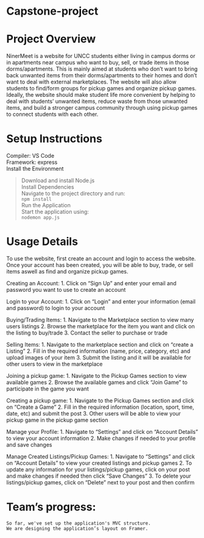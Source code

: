 # Capstone-project


# Project Overview

NinerMeet is a website for UNCC students either living in campus dorms or in apartments near campus who want to buy, sell, or trade items in those dorms/apartments. This is mainly aimed at students who don’t want to bring back unwanted items from their dorms/apartments to their homes and don’t want to deal with external marketplaces. The website will also allow students to find/form groups for pickup games and organize pickup games. Ideally, the website should make student life more convenient by helping to deal with students’ unwanted items, reduce waste from those unwanted items, and build a stronger campus community through using pickup games to connect students with each other.

# Setup Instructions

Compiler: VS Code  
Framework: express  
Install the Environment  
>Download and install Node.js  
Install Dependencies  
>Navigate to the project directory and run:  
>`npm install`  
Run the Application  
>Start the application using:  
>`nodemon app.js`

# Usage Details

To use the website, first create an account and login to access the website. Once your account has been created, you will be able to buy, trade, or sell items aswell as find and organize pickup games.

Creating an Account:
    1. Click on “Sign Up” and enter your email and password you want to use to create an account

Login to your Account:
    1. Click on “Login” and enter your information (email and password) to login to your account

Buying/Trading Items: 
    1. Navigate to the Marketplace section to view many users listings
    2. Browse the marketplace for the item you want and click on the listing to buy/trade
    3. Contact the seller to purchase or trade

Selling Items:
    1. Navigate to the marketplace section and click on “create a Listing”
    2. Fill in the required information (name, price, category, etc) and upload images of your item
    3. Submit the listing and it will be available for other users to view in the marketplace

Joining a pickup game:
    1. Navigate to the Pickup Games section to view available games
    2. Browse the available games and click “Join Game” to participate in the game you want

Creating a pickup game:
    1. Navigate to the Pickup Games section and click on “Create a Game”
    2. Fill in the required information (location, sport, time, date, etc) and submit the post
    3. Other users will be able to view your pickup game in the pickup game section

Manage your Profile:
    1. Navigate to “Settings” and click on “Account Details” to view your account information
    2. Make changes if needed to your profile and save changes

Manage Created Listings/Pickup Games:
    1. Navigate to “Settings” and click on “Account Details” to view your created listings and pickup games
    2. To update any information for your listings/pickup games, click on your post and make changes if needed then click “Save Changes”
    3. To delete your listings/pickup games, click on “Delete” next to your post and then confirm

# Team’s progress: 
	So far, we've set up the application's MVC structure.
	We are designing the application’s layout on Framer.

